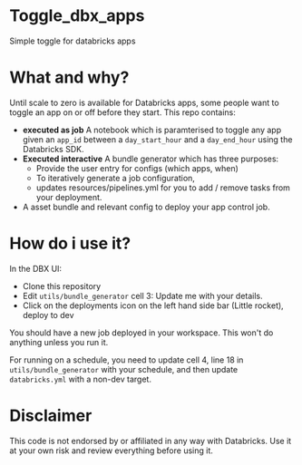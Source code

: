 # Toggle_dbx_apps
Simple toggle for databricks apps

# What and why?

Until scale to zero is available for Databricks apps, some people want to toggle an app on or off before they start.
This repo contains:
- **executed as job** A notebook which is paramterised to toggle any app given an `app_id` between a `day_start_hour` and a `day_end_hour` using the Databricks SDK.
- **Executed interactive** A bundle generator which has three purposes:
  - Provide the user entry for configs (which apps, when)
  - To iteratively generate a job configuration,
  - updates resources/pipelines.yml for you to add / remove tasks from your deployment.
- A asset bundle and relevant config to deploy your app control job.


# How do i use it?

In the DBX UI:
- Clone this repository
- Edit `utils/bundle_generator` cell 3: Update me with your details.
- Click on the deployments icon on the left hand side bar (Little rocket), deploy to dev

You should have a new job deployed in your workspace. This won't do anything unless you run it.

For running on a schedule, you need to update cell 4, line 18 in `utils/bundle_generator` with your schedule, and then update `databricks.yml` with a non-dev target.

# Disclaimer
This code is not endorsed by or affiliated in any way with Databricks. Use it at your own risk and review everything before using it.